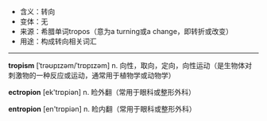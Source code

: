 - <span class="definition">含义：转向</span>
- <span class="definition">变体：无</span>
- <span class="definition">来源：希腊单词tropos（意为a turning或a change，即转折或改变）</span>
- <span class="definition">用途：构成转向相关词汇</span>

---

<span class="vocabulary">**tropism**</span> [ˈtrəʊpɪzəm/ˈtrɒpɪzəm] n. 向性，取向，定向，向性运动（是生物体对刺激物的一种反应或运动，通常用于植物学或动物学）

<span class="vocabulary">**ectropion**</span> [ek'trɒpiən] n. 睑外翻（常用于眼科或整形外科）

<span class="vocabulary">**entropion**</span> [en'trɒpiən] n. 睑内翻（常用于眼科或整形外科）
